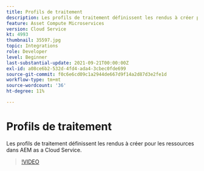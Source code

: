 ```yaml
---
title: Profils de traitement
description: Les profils de traitement définissent les rendus à créer pour les ressources dans AEM as a Cloud Service.
feature: Asset Compute Microservices
version: Cloud Service
kt: 4993
thumbnail: 35597.jpg
topic: Integrations
role: Developer
level: Beginner
last-substantial-update: 2021-09-21T00:00:00Z
exl-id: a08ce6b2-532d-4fd4-ada4-3cbec0fde699
source-git-commit: f0c6e6cd09c1a2944de667d9f14a2d87d3e2fe1d
workflow-type: tm+mt
source-wordcount: '36'
ht-degree: 11%

---
```


# Profils de traitement

Les profils de traitement définissent les rendus à créer pour les ressources dans AEM as a Cloud Service.

>[!VIDEO](https://video.tv.adobe.com/v/35597/?quality=12&learn=on&hidetitle=true)
